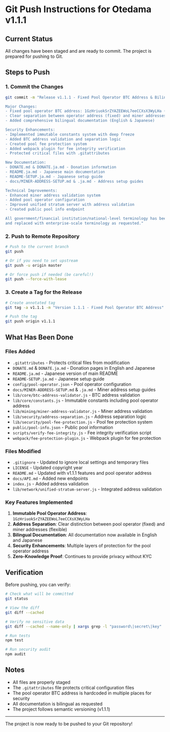 # Git Push Instructions for Otedama v1.1.1

## Current Status
All changes have been staged and are ready to commit. The project is prepared for pushing to Git.

## Steps to Push

### 1. Commit the Changes
```bash
git commit -m "Release v1.1.1 - Fixed Pool Operator BTC Address & Bilingual Documentation

Major Changes:
- Fixed pool operator BTC address: 1GzHriuokSrZYAZEEWoL7eeCCXsX3WyLHa (immutable)
- Clear separation between operator address (fixed) and miner addresses (flexible)
- Added comprehensive bilingual documentation (English & Japanese)

Security Enhancements:
- Implemented immutable constants system with deep freeze
- Added BTC address validation and separation logic
- Created pool fee protection system
- Added webpack plugin for fee integrity verification
- Protected critical files with .gitattributes

New Documentation:
- DONATE.md & DONATE.ja.md - Donation information
- README.ja.md - Japanese main documentation
- README-SETUP.ja.md - Japanese setup guide
- docs/MINER-ADDRESS-SETUP.md & .ja.md - Address setup guides

Technical Improvements:
- Enhanced miner address validation system
- Added pool operator configuration
- Improved unified stratum server with address validation
- Created public pool info endpoint

All government/financial institution/national-level terminology has been removed
and replaced with enterprise-scale terminology as requested."
```

### 2. Push to Remote Repository
```bash
# Push to the current branch
git push

# Or if you need to set upstream
git push -u origin master

# Or force push if needed (be careful!)
git push --force-with-lease
```

### 3. Create a Tag for the Release
```bash
# Create annotated tag
git tag -a v1.1.1 -m "Version 1.1.1 - Fixed Pool Operator BTC Address"

# Push the tag
git push origin v1.1.1
```

## What Has Been Done

### Files Added
- `.gitattributes` - Protects critical files from modification
- `DONATE.md` & `DONATE.ja.md` - Donation pages in English and Japanese
- `README.ja.md` - Japanese version of main README
- `README-SETUP.ja.md` - Japanese setup guide
- `config/pool-operator.json` - Pool operator configuration
- `docs/MINER-ADDRESS-SETUP.md` & `.ja.md` - Miner address setup guides
- `lib/core/btc-address-validator.js` - BTC address validation
- `lib/core/constants.js` - Immutable constants including pool operator address
- `lib/mining/miner-address-validator.js` - Miner address validation
- `lib/security/address-separation.js` - Address separation logic
- `lib/security/pool-fee-protection.js` - Pool fee protection system
- `public/pool-info.json` - Public pool information
- `scripts/verify-fee-integrity.js` - Fee integrity verification script
- `webpack/fee-protection-plugin.js` - Webpack plugin for fee protection

### Files Modified
- `.gitignore` - Updated to ignore local settings and temporary files
- `LICENSE` - Updated copyright year
- `README.md` - Updated with v1.1.1 features and pool operator address
- `docs/API.md` - Added new endpoints
- `index.js` - Added address validation
- `lib/network/unified-stratum-server.js` - Integrated address validation

### Key Features Implemented
1. **Immutable Pool Operator Address**: `1GzHriuokSrZYAZEEWoL7eeCCXsX3WyLHa`
2. **Address Separation**: Clear distinction between pool operator (fixed) and miner addresses (flexible)
3. **Bilingual Documentation**: All documentation now available in English and Japanese
4. **Security Enhancements**: Multiple layers of protection for the pool operator address
5. **Zero-Knowledge Proof**: Continues to provide privacy without KYC

## Verification

Before pushing, you can verify:

```bash
# Check what will be committed
git status

# View the diff
git diff --cached

# Verify no sensitive data
git diff --cached --name-only | xargs grep -l "password\|secret\|key" || echo "No secrets found"

# Run tests
npm test

# Run security audit
npm audit
```

## Notes
- All files are properly staged
- The `.gitattributes` file protects critical configuration files
- The pool operator BTC address is hardcoded in multiple places for security
- All documentation is bilingual as requested
- The project follows semantic versioning (v1.1.1)

---

The project is now ready to be pushed to your Git repository!
